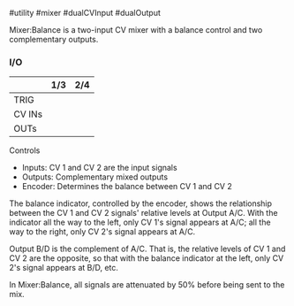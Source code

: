 #utility #mixer #dualCVInput #dualOutput 

Mixer:Balance is a two-input CV mixer with a balance control and two complementary outputs.

### I/O

|        | 1/3 | 2/4 |
| ------ | :-: | :-: |
| TRIG   |     |     |
| CV INs |     |     |
| OUTs   |     |     |


Controls
* Inputs: CV 1 and CV 2 are the input signals
* Outputs: Complementary mixed outputs
* Encoder: Determines the balance between CV 1 and CV 2

The balance indicator, controlled by the encoder, shows the relationship between the CV 1 and CV 2 signals' relative levels at Output A/C. With the indicator all the way to the left, only CV 1's signal appears at A/C; all the way to the right, only CV 2's signal appears at A/C.

Output B/D is the complement of A/C. That is, the relative levels of CV 1 and CV 2 are the opposite, so that with the balance indicator at the left, only CV 2's signal appears at B/D, etc.

In Mixer:Balance, all signals are attenuated by 50% before being sent to the mix.
